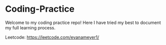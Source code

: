 # Coding-Practice
Welcome to my coding practice repo! Here I have tried my best to document my full learning process. 

Leetcode: https://leetcode.com/evanameyer1/
